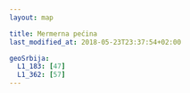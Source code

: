 ```yaml
---
layout: map

title: Mermerna pećina
last_modified_at: 2018-05-23T23:37:54+02:00

geoSrbija:
  L1_183: [47]
  L1_362: [57]
---
```

